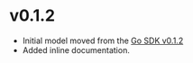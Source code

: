 # v0.1.2

- Initial model moved from the [Go SDK v0.1.2](https://github.com/Cerebellum-Network/cere-ddc-sdk-go/releases/tag/v0.1.2)
- Added inline documentation.
